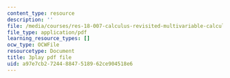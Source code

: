 ```yaml
---
content_type: resource
description: ''
file: /media/courses/res-18-007-calculus-revisited-multivariable-calculus-fall-2011/a97e7cb272448847518962ce904518e6_MfN1lqArwAg.pdf
file_type: application/pdf
learning_resource_types: []
ocw_type: OCWFile
resourcetype: Document
title: 3play pdf file
uid: a97e7cb2-7244-8847-5189-62ce904518e6
---
```

